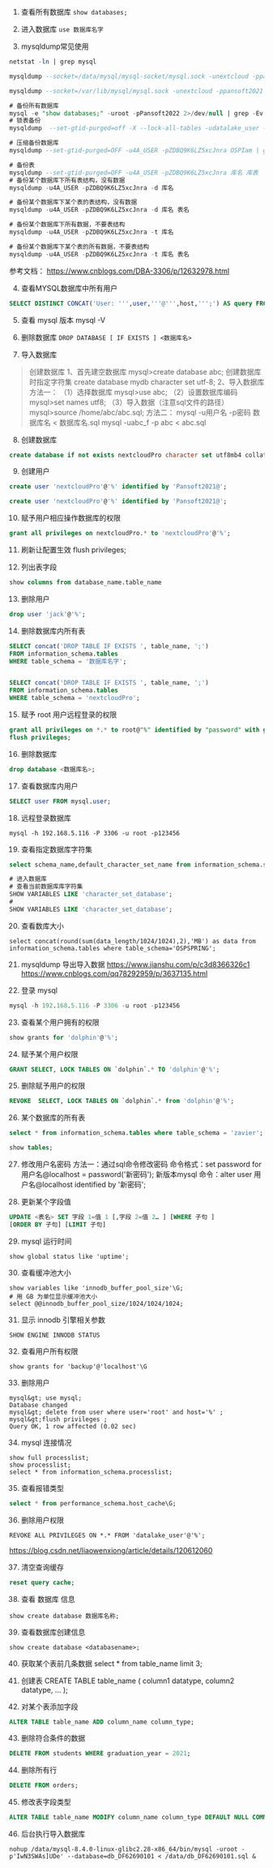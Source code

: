 1. 查看所有数据库
`show databases;`
2. 进入数据库
`use 数据库名字`

3. mysqldump常见使用

```sql
netstat -ln | grep mysql

mysqldump --socket=/data/mysql/mysql-socket/mysql.sock -unextcloud -ppansoft2021 nextcloud > nextcloud.sql

mysqldump --socket=/var/lib/mysql/mysql.sock -unextcloud -ppansoft2021 nextcloud > /home/user/nextcloud.sql

# 备份所有数据库
mysql -e "show databases;" -uroot -pPansoft2022 2>/dev/null | grep -Ev "information_schema|mysql|sys|performance_schema" | xargs mysqldump -uroot -pPansoft2022 --databases > mysql_dump_$(date +%F).sql
# 锁表备份
mysqldump  --set-gtid-purged=off -X --lock-all-tables -udatalake_user -pMN85avwojklVSCbG DATA_LAKE_META | gzip  > /home/app/test-2022-9-8-1.sql.gz

# 压缩备份数据库
mysqldump --set-gtid-purged=OFF -u4A_USER -pZDBQ9K6LZ5xcJnra OSPIam | gzip > /data/mysql_data_backup/OSPIam.sql.gz

# 备份表
mysqldump --set-gtid-purged=OFF -u4A_USER -pZDBQ9K6LZ5xcJnra 库名 库表
# 备份某个数据库下所有表结构，没有数据
mysqldump -u4A_USER -pZDBQ9K6LZ5xcJnra -d 库名

# 备份某个数据库下某个表的表结构，没有数据
mysqldump -u4A_USER -pZDBQ9K6LZ5xcJnra -d 库名 表名

# 备份某个数据库下所有数据，不要表结构
mysqldump -u4A_USER -pZDBQ9K6LZ5xcJnra -t 库名

# 备份某个数据库下某个表的所有数据，不要表结构
mysqldump -u4A_USER -pZDBQ9K6LZ5xcJnra -t 库名 表名
```

参考文档：
<https://www.cnblogs.com/DBA-3306/p/12632978.html>

4. 查看MYSQL数据库中所有用户

```SQL
SELECT DISTINCT CONCAT('User: ''',user,'''@''',host,''';') AS query FROM mysql.user;
```

5. 查看 mysql 版本
mysql -V

6. 删除数据库
`DROP DATABASE [ IF EXISTS ] <数据库名>`

7. 导入数据库

> 创建数据库
> 1、首先建空数据库
> mysql>create database abc;
> 创建数据库时指定字符集
> create database mydb character set utf-8;
> 2、导入数据库
> 方法一：
> （1）选择数据库
> mysql>use abc;
> （2）设置数据库编码
> mysql>set names utf8;
> （3）导入数据（注意sql文件的路径）
> mysql>source /home/abc/abc.sql;
> 方法二：
> mysql -u用户名 -p密码 数据库名 < 数据库名.sql
> mysql -uabc_f -p abc < abc.sql

8. 创建数据库

```sql
create database if not exists nextcloudPro character set utf8mb4 collate utf8mb4_general_ci;

```

9. 创建用户

```sql
create user 'nextcloudPro'@'%' identified by 'Pansoft2021@';

create user 'nextcloudPro'@'%' identified by 'Pansoft2021@';
```

10. 赋予用户相应操作数据库的权限

```sql
grant all privileges on nextcloudPro.* to 'nextcloudPro'@'%';
```

11. 刷新让配置生效
flush privileges;

12. 列出表字段

```sql
show columns from database_name.table_name
```

13. 删除用户

```sql
drop user 'jack'@'%';
```

14. 删除数据库内所有表

```sql
SELECT concat('DROP TABLE IF EXISTS ', table_name, ';')
FROM information_schema.tables
WHERE table_schema = '数据库名字';


SELECT concat('DROP TABLE IF EXISTS ', table_name, ';')
FROM information_schema.tables
WHERE table_schema = 'nextcloudPro';
```

15. 赋予 root 用户远程登录的权限
```sql
grant all privileges on *.* to root@"%" identified by "password" with grant option;
flush privileges;
```

16. 删除数据库

```sql
drop database <数据库名>;
```

17. 查看数据库内用户

```sql
SELECT user FROM mysql.user;
```

18. 远程登录数据库

```shell
mysql -h 192.168.5.116 -P 3306 -u root -p123456
```

19. 查看指定数据库字符集

```sql
select schema_name,default_character_set_name from information_schema.schemata where schema_name = '数据库名';

# 进入数据库
# 查看当前数据库库字符集
SHOW VARIABLES LIKE 'character_set_database';
# 
SHOW VARIABLES LIKE 'character_set_database';
```

20. 查看数库大小

```
select concat(round(sum(data_length/1024/1024),2),'MB') as data from information_schema.tables where table_schema='OSPSPRING';
```

21. mysqldump 导出导入数据
<https://www.jianshu.com/p/c3d8366326c1>
<https://www.cnblogs.com/qq78292959/p/3637135.html>

22. 登录 mysql

```sql
mysql -h 192.168.5.116 -P 3306 -u root -p123456 
```

23. 查看某个用户拥有的权限

```sql
show grants for 'dolphin'@'%';
```

24. 赋予某个用户权限

```sql
GRANT SELECT, LOCK TABLES ON `dolphin`.* TO 'dolphin'@'%';
```

25. 删除赋予用户的权限

```sql
REVOKE  SELECT, LOCK TABLES ON `dolphin`.* from 'dolphin'@'%';
```

26. 某个数据库的所有表
```sql
select * from information_schema.tables where table_schema = 'zavier';

show tables;
```

27. 修改用户名密码
方法一：通过sql命令修改密码
命令格式：set password for 用户名@localhost = password('新密码'); 
新版本mysql 命令：alter user 用户名@localhost identified by '新密码';

28. 更新某个字段值
```sql
UPDATE <表名> SET 字段 1=值 1 [,字段 2=值 2… ] [WHERE 子句 ]
[ORDER BY 子句] [LIMIT 子句]
```

29. mysql 运行时间
```shell
show global status like 'uptime';
```

30. 查看缓冲池大小
```
show variables like 'innodb_buffer_pool_size'\G;
# 用 GB 为单位显示缓冲池大小
select @@innodb_buffer_pool_size/1024/1024/1024;
```

31. 显示 innodb 引擎相关参数
```
SHOW ENGINE INNODB STATUS
```

32. 查看用户所有权限
```
show grants for 'backup'@'localhost'\G
```

33. 删除用户
```
mysql&gt; use mysql;
Database changed
mysql&gt; delete from user where user='root' and host='%' ;
mysql&gt;flush privileges ;
Query OK, 1 row affected (0.02 sec)
```

34. mysql 连接情况
```
show full processlist;
show processlist;
select * from information_schema.processlist;
```

35. 查看报错类型
```sql
select * from performance_schema.host_cache\G;
```

36. 删除用户权限
```
REVOKE ALL PRIVILEGES ON *.* FROM 'datalake_user'@'%';
```

https://blog.csdn.net/liaowenxiong/article/details/120612060

37. 清空查询缓存
```sql
reset query cache;
```

38. 查看 数据库 信息
```
show create database 数据库名称;
```

39. 查看数据库创建信息
```
show create database <databasename>;
```

40. 获取某个表前几条数据
select * from table_name limit 3;

41. 创建表
CREATE TABLE table_name (
    column1 datatype,
    column2 datatype,
    ...
);

42. 对某个表添加字段
```sql
ALTER TABLE table_name ADD column_name column_type;
```

43. 删除符合条件的数据
```sql
DELETE FROM students WHERE graduation_year = 2021;
```

44. 删除所有行
```sql
DELETE FROM orders;
```

45. 修改表字段类型
```sql
ALTER TABLE table_name MODIFY column_name column_type DEFAULT NULL COMMENT '注释'; 
```

46. 后台执行导入数据库
```shell
nohup /data/mysql-8.4.0-linux-glibc2.28-x86_64/bin/mysql -uroot -p'IwN3SWAs]UDe' --database=db_DF62690101 < /data/db_DF62690101.sql &
```

